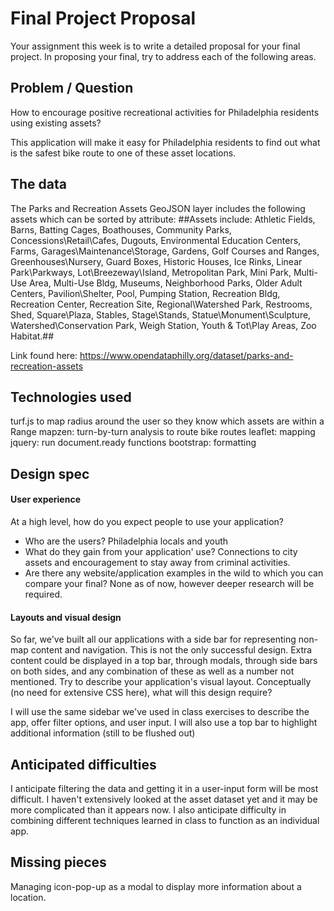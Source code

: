 # Final Project Proposal

Your assignment this week is to write a detailed proposal for your final
project. In proposing your final, try to address each of the following
areas.

## Problem / Question
How to encourage positive recreational activities for Philadelphia residents using existing assets?

This application will make it easy for Philadelphia residents to find out what is the safest bike route to one of
these asset locations.

## The data
The Parks and Recreation Assets GeoJSON layer includes the following
assets which can be sorted by attribute:
##Assets include: Athletic Fields, Barns, Batting Cages, Boathouses, Community Parks, Concessions\Retail\Cafes, Dugouts, Environmental Education Centers, Farms, Garages\Maintenance\Storage, Gardens, Golf Courses and Ranges, Greenhouses\Nursery, Guard Boxes, Historic Houses, Ice Rinks, Linear Park\Parkways, Lot\Breezeway\Island, Metropolitan Park, Mini Park, Multi-Use Area, Multi-Use Bldg, Museums, Neighborhood Parks, Older Adult Centers, Pavilion\Shelter, Pool, Pumping Station, Recreation Bldg, Recreation Center, Recreation Site, Regional\Watershed Park, Restrooms, Shed, Square\Plaza, Stables, Stage\Stands, Statue\Monument\Sculpture, Watershed\Conservation Park, Weigh Station, Youth & Tot\Play Areas, Zoo Habitat.##

Link found here: https://www.opendataphilly.org/dataset/parks-and-recreation-assets

## Technologies used

turf.js to map radius around the user so they know which assets are within a Range
mapzen: turn-by-turn analysis to route bike routes
leaflet: mapping
jquery: run document.ready functions
bootstrap: formatting

## Design spec

#### User experience

At a high level, how do you expect people to use your application?
- Who are the users? Philadelphia locals and youth
- What do they gain from your application' use? Connections to city assets and
encouragement to stay away from criminal activities.
- Are there any website/application examples in the wild to which you can compare your final?
None as of now, however deeper research will be required.

#### Layouts and visual design

So far, we've built all our applications with a side bar for
representing non-map content and navigation. This is not the only
successful design. Extra content could be displayed in a top bar,
through modals, through side bars on both sides, and any combination of
these as well as a number not mentioned. Try to describe your
application's visual layout. Conceptually (no need for extensive CSS
here), what will this design require?

I will use the same sidebar we've used in class exercises to describe the app, offer filter
options, and user input. I will also use a top bar to highlight additional information (still to be flushed out)

## Anticipated difficulties

I anticipate filtering the data and getting it in a user-input form will be most
difficult. I haven't extensively looked at the asset dataset yet and it may be
more complicated than it appears now. I also anticipate difficulty in combining
different techniques learned in class to function as an individual app.


## Missing pieces
Managing icon-pop-up as a modal to display more information about a location.
